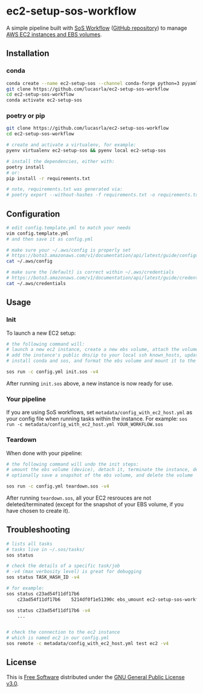 # ec2-setup-sos-workflow

A simple pipeline built with [SoS Workflow](https://vatlab.github.io/sos-docs/workflow.html) ([GitHub repository](https://vatlab.github.io/sos-docs/index.html#content)) to manage [AWS EC2 instances and EBS volumes](https://aws.amazon.com/ec2/).

## Installation

### conda

```sh
conda create --name ec2-setup-sos --channel conda-forge python=3 pyyaml boto3 sos black
git clone https://github.com/lucasrla/ec2-setup-sos-workflow
cd ec2-setup-sos-workflow
conda activate ec2-setup-sos
```

### poetry or pip

```sh
git clone https://github.com/lucasrla/ec2-setup-sos-workflow
cd ec2-setup-sos-workflow

# create and activate a virtualenv, for example:
pyenv virtualenv ec2-setup-sos && pyenv local ec2-setup-sos

# install the dependencies, either with:
poetry install
# or:
pip install -r requirements.txt

# note, requirements.txt was generated via:
# poetry export --without-hashes -f requirements.txt -o requirements.txt
```

## Configuration

```sh
# edit config.template.yml to match your needs
vim config.template.yml
# and then save it as config.yml

# make sure your ~/.aws/config is properly set
# https://boto3.amazonaws.com/v1/documentation/api/latest/guide/configuration.html
cat ~/.aws/config

# make sure the [default] is correct within ~/.aws/credentials
# https://boto3.amazonaws.com/v1/documentation/api/latest/guide/credentials.html
cat ~/.aws/credentials
```

## Usage

### Init

To launch a new EC2 setup:

```sh
# the following command will:
# launch a new ec2 instance, create a new ebs volume, attach the volume to the instance, 
# add the instance's public dns/ip to your local ssh known_hosts, update the yum packages,
# install conda and sos, and format the ebs volume and mount it to the instance

sos run -c config.yml init.sos -v4
```

After running `init.sos` above, a new instance is now ready for use.

### Your pipeline

If you are using SoS workflows, set `metadata/config_with_ec2_host.yml` as your config file when running tasks within the instance. For example: `sos run -c metadata/config_with_ec2_host.yml YOUR_WORKFLOW.sos`

### Teardown

When done with your pipeline:

```sh
# the following command will undo the init steps:
# umount the ebs volume (device), detach it, terminate the instance, delete metadata files,
# optionally save a snapshot of the ebs volume, and delete the volume

sos run -c config.yml teardown.sos -v4
```

After running `teardown.sos`, all your EC2 resrouces are not deleted/terminated (except for the snapshot of your EBS volume, if you have chosen to create it).


## Troubleshooting

```sh
# lists all tasks
# tasks live in ~/.sos/tasks/
sos status

# check the details of a specific task/job
# -v4 (max verbosity level) is great for debugging
sos status TASK_HASH_ID -v4

# for example:
sos status c23ad54f11df17b6
    c23ad54f11df17b6	5214df0f1e51390c ebs_umount ec2-setup-sos-workflow	Ran for 0s    	failed

sos status c23ad54f11df17b6 -v4
    ...


# check the connection to the ec2 instance
# which is named ec2 in our config.yml
sos remote -c metadata/config_with_ec2_host.yml test ec2 -v4
```

## License

This is [Free Software](https://www.gnu.org/philosophy/free-sw.html) distributed under the [GNU General Public License v3.0](https://choosealicense.com/licenses/gpl-3.0/).